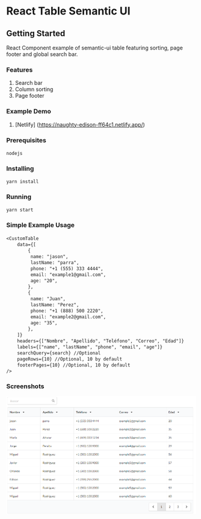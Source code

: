 # React Table Semantic UI

## Getting Started

React Component example of semantic-ui table featuring sorting, page footer and global search bar.

### Features

1. Search bar
1. Column sorting
1. Page footer

### Example Demo

1. [Netlify] (https://naughty-edison-ff64c1.netlify.app/)

### Prerequisites

```
nodejs
```

### Installing

```
yarn install
```

### Running

```
yarn start
```

### Simple Example Usage

```
<CustomTable
	data={[
		{
		 name: "jason",
		 lastName: "parra",
		 phone: "+1 (555) 333 4444",
		 email: "example1@gmail.com",
		 age: "20",
		},
		{
		 name: "Juan",
		 lastName: "Perez",
		 phone: "+1 (888) 500 2220",
		 email: "example2@gmail.com",
		 age: "35",
		},
	]}
	headers={["Nombre", "Apellido", "Teléfono", "Correo", "Edad"]}
	labels={["name", "lastName", "phone", "email", "age"]}
	searchQuery={search} //Optional
	pageRows={10} //Optional, 10 by default
	footerPages={10} //Optional, 10 by default
/>
```

### Screenshots

![alt text](./assets/capture_1.png)
